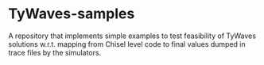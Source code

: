 # TyWaves-samples
A repository that implements simple examples to test feasibility of TyWaves solutions w.r.t. mapping from Chisel level code to final values dumped in trace files by the simulators.
